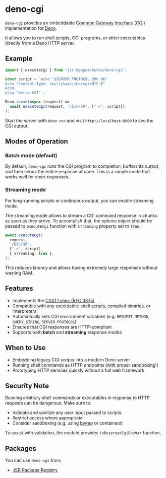 # deno-cgi

`deno-cgi` provides an embeddable
[Common Gateway Interface (CGI)](https://www.rfc-editor.org/rfc/rfc3875)
implementation for [Deno](https://deno.com/).

It allows you to run shell scripts, CGI programs, or other executables directly
from a Deno HTTP server.

## Example

```ts
import { executeCgi } from "jsr:@gapotchenko/deno-cgi";

const script = `echo "$SERVER_PROTOCOL 200 OK"
echo "Content-Type: text/plain;charset=UTF-8"
echo
echo "Hello CGI"`;

Deno.serve(async (request) =>
  await executeCgi(request, "/bin/sh", ["-c", script])
);
```

Start the server with `deno run` and visit `http://localhost:8000` to see the
CGI output.

## Modes of Operation

### Batch mode (default)

By default, `deno-cgi` runs the CGI program to completion, buffers its output,
and then sends the entire response at once. This is a simple mode that works
well for short responses.

### Streaming mode

For long-running scripts or continuous output, you can enable streaming mode.

The streaming mode allows to stream a CGI command response in chunks as soon as
they arrive. To accomplish that, the options object should be passed to
`executeCgi` function with `streaming` property set to `true`:

```ts
await executeCgi(
  request,
  "/bin/sh",
  ["-c", script],
  { streaming: true },
);
```

This reduces latency and allows having extremely large responses without wasting
RAM.

## Features

- Implements the
  [CGI/1.1 spec (RFC 3875)](https://www.rfc-editor.org/rfc/rfc3875)
- Compatible with any executable: shell scripts, compiled binaries, or
  interpreters
- Automatically sets CGI environment variables (e.g. `REQUEST_METHOD`,
  `QUERY_STRING`, `SERVER_PROTOCOL`)
- Ensures that CGI responses are HTTP-compliant
- Supports both **batch** and **streaming** response modes

## When to Use

- Embedding legacy CGI scripts into a modern Deno server
- Running shell commands as HTTP endpoints (with proper sandboxing!)
- Prototyping HTTP services quickly without a full web framework

## Security Note

Running arbitrary shell commands or executables in response to HTTP requests can
be dangerous. Make sure to:

- Validate and sanitize any user input passed to scripts
- Restrict access where appropriate
- Consider sandboxing (e.g. using
  [bwrap](https://github.com/containers/bubblewrap) or containers)

To assist with validation, the module provides `isReservedCgiEnvVar` function.

## Packages

You can use `deno-cgi` from:

- [JSR Package Registry](https://jsr.io/@gapotchenko/deno-cgi)
